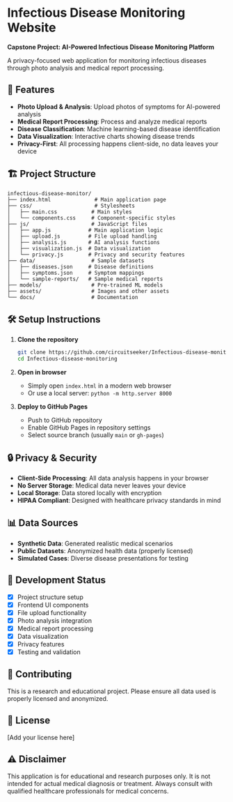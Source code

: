 # Infectious Disease Monitoring Website

**Capstone Project: AI-Powered Infectious Disease Monitoring Platform**

A privacy-focused web application for monitoring infectious diseases through photo analysis and medical report processing.

## 🚀 Features

- **Photo Upload & Analysis**: Upload photos of symptoms for AI-powered analysis
- **Medical Report Processing**: Process and analyze medical reports
- **Disease Classification**: Machine learning-based disease identification
- **Data Visualization**: Interactive charts showing disease trends
- **Privacy-First**: All processing happens client-side, no data leaves your device

## 🏗️ Project Structure

```
infectious-disease-monitor/
├── index.html              # Main application page
├── css/                    # Stylesheets
│   ├── main.css           # Main styles
│   └── components.css     # Component-specific styles
├── js/                    # JavaScript files
│   ├── app.js            # Main application logic
│   ├── upload.js         # File upload handling
│   ├── analysis.js       # AI analysis functions
│   ├── visualization.js  # Data visualization
│   └── privacy.js        # Privacy and security features
├── data/                  # Sample datasets
│   ├── diseases.json     # Disease definitions
│   ├── symptoms.json     # Symptom mappings
│   └── sample-reports/   # Sample medical reports
├── models/                # Pre-trained ML models
├── assets/                # Images and other assets
└── docs/                  # Documentation
```

## 🛠️ Setup Instructions

1. **Clone the repository**
   ```bash
   git clone https://github.com/circuitseeker/Infectious-disease-monitoring.git
   cd Infectious-disease-monitoring
   ```

2. **Open in browser**
   - Simply open `index.html` in a modern web browser
   - Or use a local server: `python -m http.server 8000`

3. **Deploy to GitHub Pages**
   - Push to GitHub repository
   - Enable GitHub Pages in repository settings
   - Select source branch (usually `main` or `gh-pages`)

## 🔒 Privacy & Security

- **Client-Side Processing**: All data analysis happens in your browser
- **No Server Storage**: Medical data never leaves your device
- **Local Storage**: Data stored locally with encryption
- **HIPAA Compliant**: Designed with healthcare privacy standards in mind

## 📊 Data Sources

- **Synthetic Data**: Generated realistic medical scenarios
- **Public Datasets**: Anonymized health data (properly licensed)
- **Simulated Cases**: Diverse disease presentations for testing

## 🚧 Development Status

- [x] Project structure setup
- [x] Frontend UI components
- [x] File upload functionality
- [x] Photo analysis integration
- [x] Medical report processing
- [x] Data visualization
- [x] Privacy features
- [x] Testing and validation

## 🤝 Contributing

This is a research and educational project. Please ensure all data used is properly licensed and anonymized.

## 📝 License

[Add your license here]

## ⚠️ Disclaimer

This application is for educational and research purposes only. It is not intended for actual medical diagnosis or treatment. Always consult with qualified healthcare professionals for medical concerns.
